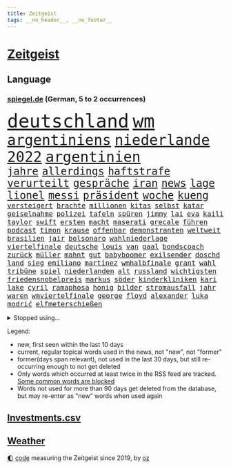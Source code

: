 ```yaml
---
title: Zeitgeist
tags: __no_header__, __no_footer__
---
```


# [Zeitgeist](https://oliz.io/zeitgeist/)

## Language

<h3><a href="https://www.spiegel.de" target="_blank">spiegel.de</a> (German, 5 to 2 occurrences)</h3>
<p style="font-family:monospace">
<span style="font-size:32pt"><a href="news_links.html#deutschland" class="current">deutschland</a></span>
<span style="font-size:32pt"><a href="news_links.html#wm" class="current">wm</a></span>
<br>
<span style="font-size:25pt"><a href="news_links.html#argentiniens" class="current">argentiniens</a></span>
<span style="font-size:25pt"><a href="news_links.html#niederlande" class="current">niederlande</a></span>
<span style="font-size:25pt"><a href="news_links.html#2022" class="current">2022</a></span>
<span style="font-size:25pt"><a href="news_links.html#argentinien" class="current">argentinien</a></span>
<br>
<span style="font-size:18pt"><a href="news_links.html#jahre" class="current">jahre</a></span>
<span style="font-size:18pt"><a href="news_links.html#allerdings" class="current">allerdings</a></span>
<span style="font-size:18pt"><a href="news_links.html#haftstrafe" class="current">haftstrafe</a></span>
<span style="font-size:18pt"><a href="news_links.html#verurteilt" class="current">verurteilt</a></span>
<span style="font-size:18pt"><a href="news_links.html#gespräche" class="current">gespräche</a></span>
<span style="font-size:18pt"><a href="news_links.html#iran" class="current">iran</a></span>
<span style="font-size:18pt"><a href="news_links.html#news" class="current">news</a></span>
<span style="font-size:18pt"><a href="news_links.html#lage" class="current">lage</a></span>
<span style="font-size:18pt"><a href="news_links.html#lionel" class="current">lionel</a></span>
<span style="font-size:18pt"><a href="news_links.html#messi" class="current">messi</a></span>
<span style="font-size:18pt"><a href="news_links.html#präsident" class="current">präsident</a></span>
<span style="font-size:18pt"><a href="news_links.html#woche" class="current">woche</a></span>
<span style="font-size:18pt"><a href="news_links.html#kueng" class="new">kueng</a></span>
<br>
<span style="font-size:12pt"><a href="news_links.html#versteigert" class="current">versteigert</a></span>
<span style="font-size:12pt"><a href="news_links.html#brachte" class="current">brachte</a></span>
<span style="font-size:12pt"><a href="news_links.html#millionen" class="current">millionen</a></span>
<span style="font-size:12pt"><a href="news_links.html#kitas" class="current">kitas</a></span>
<span style="font-size:12pt"><a href="news_links.html#selbst" class="current">selbst</a></span>
<span style="font-size:12pt"><a href="news_links.html#katar" class="current">katar</a></span>
<span style="font-size:12pt"><a href="news_links.html#geiselnahme" class="current">geiselnahme</a></span>
<span style="font-size:12pt"><a href="news_links.html#polizei" class="current">polizei</a></span>
<span style="font-size:12pt"><a href="news_links.html#tafeln" class="current">tafeln</a></span>
<span style="font-size:12pt"><a href="news_links.html#spüren" class="current">spüren</a></span>
<span style="font-size:12pt"><a href="news_links.html#jimmy" class="current">jimmy</a></span>
<span style="font-size:12pt"><a href="news_links.html#lai" class="new">lai</a></span>
<span style="font-size:12pt"><a href="news_links.html#eva" class="new">eva</a></span>
<span style="font-size:12pt"><a href="news_links.html#kaili" class="new">kaili</a></span>
<span style="font-size:12pt"><a href="news_links.html#taylor" class="current">taylor</a></span>
<span style="font-size:12pt"><a href="news_links.html#swift" class="current">swift</a></span>
<span style="font-size:12pt"><a href="news_links.html#ersten" class="current">ersten</a></span>
<span style="font-size:12pt"><a href="news_links.html#macht" class="current">macht</a></span>
<span style="font-size:12pt"><a href="news_links.html#maserati" class="new">maserati</a></span>
<span style="font-size:12pt"><a href="news_links.html#grecale" class="new">grecale</a></span>
<span style="font-size:12pt"><a href="news_links.html#führen" class="current">führen</a></span>
<span style="font-size:12pt"><a href="news_links.html#podcast" class="current">podcast</a></span>
<span style="font-size:12pt"><a href="news_links.html#timon" class="new">timon</a></span>
<span style="font-size:12pt"><a href="news_links.html#krause" class="current">krause</a></span>
<span style="font-size:12pt"><a href="news_links.html#offenbar" class="current">offenbar</a></span>
<span style="font-size:12pt"><a href="news_links.html#demonstranten" class="current">demonstranten</a></span>
<span style="font-size:12pt"><a href="news_links.html#weltweit" class="current">weltweit</a></span>
<span style="font-size:12pt"><a href="news_links.html#brasilien" class="current">brasilien</a></span>
<span style="font-size:12pt"><a href="news_links.html#jair" class="current">jair</a></span>
<span style="font-size:12pt"><a href="news_links.html#bolsonaro" class="current">bolsonaro</a></span>
<span style="font-size:12pt"><a href="news_links.html#wahlniederlage" class="current">wahlniederlage</a></span>
<span style="font-size:12pt"><a href="news_links.html#viertelfinale" class="current">viertelfinale</a></span>
<span style="font-size:12pt"><a href="news_links.html#deutsche" class="current">deutsche</a></span>
<span style="font-size:12pt"><a href="news_links.html#louis" class="current">louis</a></span>
<span style="font-size:12pt"><a href="news_links.html#van" class="current">van</a></span>
<span style="font-size:12pt"><a href="news_links.html#gaal" class="current">gaal</a></span>
<span style="font-size:12pt"><a href="news_links.html#bondscoach" class="new">bondscoach</a></span>
<span style="font-size:12pt"><a href="news_links.html#zurück" class="current">zurück</a></span>
<span style="font-size:12pt"><a href="news_links.html#müller" class="current">müller</a></span>
<span style="font-size:12pt"><a href="news_links.html#mahnt" class="current">mahnt</a></span>
<span style="font-size:12pt"><a href="news_links.html#gut" class="current">gut</a></span>
<span style="font-size:12pt"><a href="news_links.html#babyboomer" class="current">babyboomer</a></span>
<span style="font-size:12pt"><a href="news_links.html#exilsender" class="new">exilsender</a></span>
<span style="font-size:12pt"><a href="news_links.html#doschd" class="new">doschd</a></span>
<span style="font-size:12pt"><a href="news_links.html#land" class="current">land</a></span>
<span style="font-size:12pt"><a href="news_links.html#sieg" class="current">sieg</a></span>
<span style="font-size:12pt"><a href="news_links.html#emiliano" class="new">emiliano</a></span>
<span style="font-size:12pt"><a href="news_links.html#martínez" class="current">martínez</a></span>
<span style="font-size:12pt"><a href="news_links.html#wmhalbfinale" class="current">wmhalbfinale</a></span>
<span style="font-size:12pt"><a href="news_links.html#grant" class="current">grant</a></span>
<span style="font-size:12pt"><a href="news_links.html#wahl" class="current">wahl</a></span>
<span style="font-size:12pt"><a href="news_links.html#tribüne" class="current">tribüne</a></span>
<span style="font-size:12pt"><a href="news_links.html#spiel" class="current">spiel</a></span>
<span style="font-size:12pt"><a href="news_links.html#niederlanden" class="current">niederlanden</a></span>
<span style="font-size:12pt"><a href="news_links.html#alt" class="current">alt</a></span>
<span style="font-size:12pt"><a href="news_links.html#russland" class="current">russland</a></span>
<span style="font-size:12pt"><a href="news_links.html#wichtigsten" class="current">wichtigsten</a></span>
<span style="font-size:12pt"><a href="news_links.html#friedensnobelpreis" class="current">friedensnobelpreis</a></span>
<span style="font-size:12pt"><a href="news_links.html#markus" class="current">markus</a></span>
<span style="font-size:12pt"><a href="news_links.html#söder" class="current">söder</a></span>
<span style="font-size:12pt"><a href="news_links.html#kinderkliniken" class="current">kinderkliniken</a></span>
<span style="font-size:12pt"><a href="news_links.html#kari" class="current">kari</a></span>
<span style="font-size:12pt"><a href="news_links.html#lake" class="current">lake</a></span>
<span style="font-size:12pt"><a href="news_links.html#cyril" class="new">cyril</a></span>
<span style="font-size:12pt"><a href="news_links.html#ramaphosa" class="current">ramaphosa</a></span>
<span style="font-size:12pt"><a href="news_links.html#honig" class="new">honig</a></span>
<span style="font-size:12pt"><a href="news_links.html#bilder" class="current">bilder</a></span>
<span style="font-size:12pt"><a href="news_links.html#stromausfall" class="current">stromausfall</a></span>
<span style="font-size:12pt"><a href="news_links.html#jahr" class="current">jahr</a></span>
<span style="font-size:12pt"><a href="news_links.html#waren" class="current">waren</a></span>
<span style="font-size:12pt"><a href="news_links.html#wmviertelfinale" class="new">wmviertelfinale</a></span>
<span style="font-size:12pt"><a href="news_links.html#george" class="current">george</a></span>
<span style="font-size:12pt"><a href="news_links.html#floyd" class="current">floyd</a></span>
<span style="font-size:12pt"><a href="news_links.html#alexander" class="current">alexander</a></span>
<span style="font-size:12pt"><a href="news_links.html#luka" class="current">luka</a></span>
<span style="font-size:12pt"><a href="news_links.html#modrić" class="new">modrić</a></span>
<span style="font-size:12pt"><a href="news_links.html#elfmeterschießen" class="current">elfmeterschießen</a></span>
</p>
<details>
<summary>Stopped using...</summary>
<p class="former" style="font-size:12pt">
regel(780) schwarzen(780) ausgezeichnet(779) beschäftigt(779) vergewaltigt(779) beschwerde(778) ermordet(778) geholfen(778) generalsekretär(778) gewann(778) 100000(777) bayer(777) leverkusen(777) magdeburg(777) rief(777) drama(776) meinung(776) schreiben(776) angeordnet(775) befindet(775) lisa(775) saß(775) smartphone(775) unrecht(775) 2017(774) gesundheitlichen(774) positiv(774) st(774) verhaftet(774) verkauf(774) versorgt(774) vorliegt(774) who(774) you(774) champions(773) christoph(773) coronainfektion(773) engagement(773) facebook(773) froh(773) inter(773) mailand(773) mittelmeer(773) rassistische(773) strengere(773) 2015(772) asche(772) bmw(772) bruder(772) carsten(772) getan(772) material(772) oberbürgermeister(772) parteichef(772) regierungschefs(772) stellten(772) vergangene(772) verluste(772) warnte(772) bsc(771) dachte(771) einstieg(771) gebaut(771) gestrichen(771) jüngeren(771) lust(771) musiker(771) regen(771) spanischen(771) strand(771) suspendiert(771) veranstaltung(771) verurteilte(771) aufstieg(770) berichterstattung(770) coronaausbruch(770) konzerne(770) litauen(770) nürnberg(770) organisationen(770) schlechten(770) signal(770) stich(770) tweet(770) umsatz(770) vereinten(770) weitet(770) abstand(769) anschläge(769) berühmt(769) experte(769) geschehen(769) jedem(769) keller(769) quarantäne(769) springt(769) standen(769) beweisen(768) coronabeschränkungen(768) endspiel(768) nutzte(768) senkt(768) tausenden(768) wirtschaftsministerium(768) endete(767) milde(767) trainieren(767) unterwegs(767) ausschuss(766) crash(766) digitalen(766) lastwagen(766) militärs(766) schriftstellerin(766) sendet(766) triumph(766) tötet(766) vorsprung(766) ausflug(765) außer(765) größer(765) menschenleben(765) möglichen(765) ausreichend(764) gerechnet(764) hubertus(764) wütend(764) 45(763) 600(763) aufgegeben(763) autoindustrie(763) durchsuchungen(763) mode(763) sichergestellt(763) tatverdächtigen(763) zwischenzeitlich(763) jedenfalls(762) missbraucht(762) stieg(762) frust(761) frachter(760) mehrfach(760) regiert(760) wirtschaftlichen(760) arabische(759) trafen(759) dar(757) gesamten(757) haaland(757) aktie(756) mieten(756) gemeinsames(755) konkrete(755) mecklenburgvorpommern(755) provokation(755) marsch(754) le(753) loswerden(753) motor(753) schrecken(753) eigenem(752) erderwärmung(752) vorgelegt(751) wusste(751) bestmarke(750) sichert(749) detail(748) offenbart(748) erwachsene(747) beschlagnahmt(746) erschießt(746) legende(746) gesichert(745) bangen(744) abhängig(743) angehörige(743) vorwürfen(742) katharina(736) schmerz(735) konzert(726) tuchel(726) veränderungen(726) eingeräumt(722) marine(711) cdu/csu(710) tolle(710) rückte(709) gelangen(707) ärmelkanal(701) rekorde(695) glasgow(670) höheres(670) räumte(665) karriereende(654) chile(636) elfjährigen(614) investor(602) belgische(600) abgestürzt(599) blut(595) joseph(590) reichtum(565) holz(558) besonderes(555) 25jährige(550) genossen(548) benzinpreise(529) zusammenarbeiten(528) court(526) supreme(526) bürgern(523) seither(522) stehe(519) sammelt(518) unseres(512) urteilte(512) drohenden(510) schrumpft(508) astronomen(503) 9(496) warnungen(495) vierjährige(494) verurteilung(492) dominieren(485) ermordung(485) karrierecoach(483) landsleute(480) las(480) vegas(480) erfolglos(474) erscheint(473) rätselhafte(466) höchstwert(465) unterdrückung(465) exil(459) aufträge(456) erling(454) inneren(451) liebsten(449) anhängern(448) bedürftige(447) award(445) börsen(445) bombe(443) world(442) eindeutig(441) angestellten(438) getöteten(437) integration(433) pauli(433) dringen(430) gefiel(430) minderheiten(430) vorteil(427) wertet(425) tiger(423) großbank(420) militärmanöver(419) 15000(417) südkoreas(416) inhaftierte(415) wesen(414) vorsitz(410) berufen(408) hitzewellen(408) amtskollegen(407) siebten(406) spiegelrecherchen(403) arbeitslosen(398) volksverhetzung(397) studenten(396) betrunken(395) messenger(394) osteuropa(393) verläuft(393) verbraucherpreise(392) ampelparteien(389) ungewöhnliche(389) lädt(387) aaron(386) bremens(385) überrollt(385) fotografin(380) fahndet(379) trip(365) dutzenden(360) bundesfinanzminister(358) khan(357) explodieren(353) piloten(353) sportliche(348) beschossen(347) arbeitsminister(343) oligarchen(342) ezb(340) überlebten(340) staatsbürger(339) senden(334) oscars(333) ersatz(329) getreten(328) weltbekannt(327) propaganda(326) jeweils(325) heikel(324) landsmann(322) weiten(320) verkünden(318) vorm(315) krebs(313) meere(313) wild(312) lebenshaltungskosten(311) überwachung(311) geplatzt(309) wettkampf(309) teppich(302) kasachstan(301) sony(301) lagern(299) algerien(296) provozierte(296) klingen(295) bestürzt(294) fremd(293) filmemacher(292) frankfurts(291) konsumenten(291) massenmord(289) gastbeitrag(288) hinweg(287) iga(286) świątek(286) homosexualität(285) rüstungskonzern(285) fehlverhalten(283) marc(283) schlacht(282) hausdurchsuchung(276) gründlich(274) außergewöhnlich(272) begleiten(271) parlamentswahl(271) rené(271) antisemitismusvorwürfe(270) inakzeptabel(270) barack(269) spdchef(269) abbau(267) ahnung(267) tui(266) zugenommen(265) umzusetzen(264) ausstattung(263) unmittelbar(261) bevorstehende(259) brandenburger(259) inakzeptable(259) lücken(259) bulli(258) verspätet(258) schmerzen(254) messerangriff(252) freizeitpark(250) russisch(249) anpassung(248) starkregen(248) zugriff(248) charkiw(246) hauptdarsteller(246) jochen(246) kurse(246) künstlerin(246) eigentor(245) flüchten(245) zugegeben(245) absichtlich(243) entlastungspaket(243) tenniskarriere(243) prominenter(242) institutionen(241) irina(240) dilemma(239) einrichtung(239) oligarch(239) villen(239) unfällen(238) begrenzt(235) ergab(233) coronalockdowns(231) sizilien(230) wall(229) kalt(227) minimal(224) diagnostiziert(223) durchsuchen(222) neuerdings(222) rivalen(222) antisemitische(220) lukas(220) vortag(219) schwarzes(218) ernste(216) geheimdienstinformationen(216) öpnv(216) entsprechend(214) abtreibungsrecht(213) privathaushalte(212) zugänglich(211) schlechtem(210) franken(209) iaea(205) traditionen(205) moskwa(204) aufeinander(202) note(200) bundeskanzlers(199) exregierungschef(199) gekürzt(199) regieren(199) pogba(197) verbliebene(197) ausfuhren(195) errichten(195) absteiger(194) appellieren(194) hindernisse(194) verdrängen(194) eingesperrt(192) ancelotti(191) carlo(191) zusehends(191) basketball(188) mobbing(188) steuerhinterziehung(188) spottet(187) birgt(186) homosexuelle(183) außergewöhnlichen(182) gegenoffensive(182) klimakatastrophe(182) potenzial(181) tankstelle(181) hauptrolle(179) ibiza(179) brennen(177) brennende(177) reporterin(177) chinesischer(176) klimaschädlichen(176) pennsylvania(175) fahndung(174) geradezu(174) straßenverkehr(174) republikanischer(173) umwelthilfe(173) verbrennungsmotor(173) leipzigs(171) tiefer(171) vollgas(170) 37jährige(168) ausgesucht(168) irgendwo(168) exfreund(167) angestrebten(166) befeuert(166) feldmann(166) saisonbeginn(166) gegnerin(165) jährlichen(165) 180(163) furore(163) hundertjährige(161) madrids(161) gamechanger(160) maschine(160) miss(160) missbrauchsvorwürfe(160) mitgeteilt(160) valley(159) frisur(158) profi(158) darja(157) geschrumpft(157) notaufnahme(157) tagsüber(157) überflutungen(157) fahrgäste(156) jährliche(156) massenpanik(156) kommunistischen(155) panama(155) fehlstart(154) verkündung(154) großartige(153) obendrein(153) pitt(153) sara(153) gouverneurin(152) schrumpfen(152) angepasst(151) statthalter(151) dänemarks(150) verunglückten(150) ekel(149) feldjäger(149) kostenlose(148) momenten(148) midlifekolumne(147) usmodel(147) wanderer(147) gesichtern(146) instrument(146) matthew(146) blatt(145) diplomatisches(144) sparsame(144) dramatische(143) fragwürdig(143) fühlten(143) heide(143) schreibtisch(143) stille(143) total(143) anstehende(142) einbringen(142) spdchefin(142) würdigen(142) 1974(141) heißer(141) pochen(141) strategien(141) abschwung(140) plakat(140) regionale(140) untätigkeit(140) vorantreiben(140) ankam(139) expertenrat(139) begegnen(138) festgefahren(138) oldenburg(138) übergewinne(138) berüchtigte(137) grimm(136) indigenen(136) schwächelt(136) veronika(136) wuchs(136) atomkraftwerken(135) 30jähriger(134) forschen(134) teuersten(134) dorfes(133) kontroversen(133) uneins(133) vulkanausbruch(133) albtraum(132) errichtet(132) autokrat(131) grundstein(131) urlauber(131) brillen(130) drogendealer(130) asteroiden(129) festkleben(129) reaktoren(129) warnten(129) zugezogen(129) nachbarstaaten(128) ernannte(127) agierte(126) sparmaßnahmen(126) aberkannt(125) gruppenphase(125) juristisches(125) kostspielig(125) churchill(124) erwartete(124) mächtigste(124) on(124) stadtwerke(124) lohnerhöhungen(123) 17jähriger(122) erdatmosphäre(122) gefangener(122) joint(122) unterkünfte(122) verwarnt(122) klausmichael(121) anfechten(120) kohlekraftwerk(120) vordergrund(119) kurzfristige(118) gesichter(117) plane(117) heimischen(116) heizkosten(116) unterbricht(116) abitur(115) hakenkreuze(115) katastrophen(114) atmen(113) entschlossen(113) jahn(113) vincent(113) gerufen(112) stichelt(112) zweitgrößte(112) gesprächsbereit(111) stationiert(110) garcia(109) neukölln(109) unterkunft(109) back(108) cdugeneralsekretär(108) geschmolzen(108) schlechteste(108) delegation(107) koma(107) brennstoff(106) britischem(106) hinterfragen(106) kilowattstunde(106) pyrenäen(106) bildband(105) gegenseite(105) umweltaktivisten(105) vizekanzler(105) gaskunden(104) laden(104) militärhilfen(104) sperren(104) umgehend(104) berechnungen(103) glätten(103) uswahlen(102) kindergeld(100) beseitigt(99) europameisterschaft(99) präsidentenberater(99) tipp(99) 29jähriger(98) extremisten(98) reggae(98) saniert(98) treffern(98) elefanten(97) erwachsen(97) durchschnittlich(96) abzufedern(95) fremde(95) menschheit(95) nationalsozialisten(95) rundfunk(95) toiletten(95) alfons(94) falten(94) frühjahr(94) meiler(94) steuererklärung(94) vernichtend(94) bros(93) gehackt(93) harmlos(93) kooperiert(92) schuhbeck(92) tv+(92) usspitzenpolitikerin(92) amazons(91) atommeiler(91) buchstäblich(91) getreidefrachter(91) hits(91) nix(91) omar(91) 05(90) 1300(90) footballstar(90) geschäftspraktiken(90) herzustellen(90) patrouillieren(90) rundfunks(90) späte(90) willie(90) derzeitigen(89) atomkraftwerk(88) gewaschen(88) heilung(88) inflationsgeplagten(88) kernphysiker(88) kreuzfeuer(88) schreckt(88) sternen(88) unzählige(88) ausgezählt(87) ausliefern(87) erbkrankheit(87) klettert(87) sortiert(87) wildes(87) abgekupfert(86) aufsicht(86) jüngst(86) paxlovid(86) tabellenführung(86) tagesordnung(86) ersteigert(85) fotoapp(85) k(85) sendeanstalten(85) torwartfehler(85) verkehrsverbund(85) vierjähriges(85) 4500(84) einzigartig(84) herausforderer(84) migrantenboot(84) rechtspopulistischen(84) russlandukrainenews(84) steuerunterlagen(84) verdonnert(84) verfallen(84) antónio(83) buhrow(83) geborene(83) krisenmodus(83) link(83) paradies(83) rowling(83) beauftragte(82) biografie(82) kreative(82) teuerste(82) verifizieren(82) extremismus(81) lawrence(81) schiffsverkehrs(81) traumatische(81) verstöße(81) radfahrerin(80) rihanna(80) rihannas(80) skigebiete(80) sympathien(80) bevorzugen(79) biologischen(79) durchgang(79) lula(79) mannschaften(79) symbolen(79) veraltete(79) boni(78) brasilienwahl(78) deckelung(78) pilz(78) schließung(78) strategen(78) tagelang(78) wüstefeld(78) 2003(77) ansteckend(77) evamaria(77) gesteigert(77) philips(77) tefal(77) traurigen(77) verschwörungstheoretiker(77) antisemitisch(76) bauhaus(76) betonte(76) brigitte(76) führungsrolle(76) gaspreisdeckel(76) kollektive(76) schärfe(76) verschaffte(76) veruntreut(76) yoga(76) abnehmer(75) benko(75) energiepolitik(75) preisbremse(75) talente(75) verifizierung(75) täuschte(74) berühmtem(73) geburtenrate(73) rätseln(73) tonne(73) brooklyn(72) flusses(72) flüchtlingsunterkunft(72) god(72) klinger(72) marschflugkörper(72) nets(72) remo(72) schoigu(72) wunde(72) durchhalten(71) indianapolis(71) krankenkasse(71) scheidung(71) wintershall(71) kertschbrücke(70) maximal(70) mitspracherecht(70) unterzahl(70) vormachen(70) überflügelt(70) austragung(69) nbastar(69) nobelpreisträger(69) plädoyer(69) trolle(69) abgase(68) ausmacht(68) ehre(68) eingesetzte(68) lobbyverband(68) speichert(68) zurückgerufen(68) ausgenutzt(67) conference(67) dates(67) dončić(67) einkassiert(67) glaubwürdig(67) greta(67) leslie(67) tonga(67) gruselig(66) heikler(66) jk(66) schutt(66) bulgarien(65) erfolgen(65) sensible(65) wechseljahre(65) badenwürttembergischen(64) gegeneinander(64) gesetzten(64) kanzelt(64) ndr(64) schottische(64) teilnehmern(64) fußballnationalspieler(63) geweint(63) klimaschutzsofortprogramm(63) modernes(63) national(63) nio(63) offerte(63) schief(63) seilwinde(63) simuliert(63) treibhausgasen(63) öllecks(63) caroline(62) entbindung(62) ernüchternd(62) jansen(62) kollegin(62) praktisch(62) werkstatt(62) 1400(61) rausgeworfen(61) diskutierten(60) neunjähriger(60) touren(60) fehlgeburten(59) gefehlt(59) massagen(59) nbaprofi(59) panikattacke(59) winkeln(59) beifahrerin(58) elfjähriges(58) ey(58) hassan(58) meeresboden(58) mintzlaff(58) pflichten(58) schnürt(58) spitzer(58) 650000(57) beihilfe(57) bkafahnder(57) potter(57) silicon(57) sträubt(57) wirtschaftsweisen(57) 1971(56) angesehen(56) anschuldigung(56) dauerkrise(56) mittelstand(56) rettungsschirm(56) schutzmacht(56) sprangen(56) ansbach(55) eidgenössische(54) exklub(54) hessischen(54) kleinste(54) schreibkraft(54) usgeschichte(54) verdeutlicht(54) 217(53) buhlen(53) fpöchef(53) geldpolitik(53) hall(53) memoiren(53) philippinische(53) rams(53) spiegelreport(53) symbolfigur(53) wählt(53) wärmste(53) 1922(52) beifahrer(52) bestrafung(52) brennholz(52) dokumentieren(52) ersparnisse(52) geklaut(52) sauber(52) touchdowns(52) antrieb(51) autokraten(51) erschöpft(51) inhaber(51) verglichen(51) abwahl(50) erpresst(50) legendär(50) verstaatlichung(50) vielmehr(50) wahlergebnis(50) watch(50) doris(49) eingestrichen(49) flatrate(49) hühnchen(49) monaco(49) moukoko(49) postet(49) schröderköpf(49) steven(49) youssoufa(49) álvarez(49) alischer(48) arroganz(48) bully(48) frühling(48) gerard(48) herbig(48) inspiriert(48) nebel(48) piqué(48) staatsoberhäupter(48) usmanow(48) wdrintendant(48) amini(47) future(47) handball(47) hütte(47) langes(47) mahsa(47) massiver(47) sozialdemokratische(47) 787(46) boots(46) bundespartei(46) kriegsdienst(46) krisenstimmung(46) nbasuperstar(46) putinvertrauten(46) anschluss(45) asteroid(45) eckte(45) großunternehmen(45) grundschulkinder(45) holzofen(45) silva(45) elektronische(44) instanz(44) standard(44) venture(44) datenanalyse(43) distanzierte(43) gaslieferstopps(43) häuschen(43) lebenszufriedenheit(43) thesen(43) wohlbefinden(43) continental(42) flugzeugabsturz(42) jewgeni(42) kanzlerbesuch(42) prigoschin(42) sofia(42) t72panzer(42) abrupt(41) eröffnete(41) gesungen(41) kostenpunkt(41) pen(41) people(41) guttenberg(40) karltheodor(40) sanierung(40) spitzname(40) wale(40) wmchancen(40) zenit(40) überfahren(40) dramatisches(39) eitelkeit(39) expeditionen(39) landstriche(39) podolski(39) raketentests(39) schaute(39) energetische(38) erkrankter(38) geschick(38) heizperiode(38) klamotten(38) volksabstimmung(38) weltbank(38) bulgarischen(37) hadid(37) kampagnen(37) nova(37) schlichtes(37) verhelfen(37) werbekunden(37) haushalten(36) nike(36) rallye(36) rascher(36) thunberg(36) wahlsieg(36) übergewicht(36) überheblichkeit(36) auszeichnung(35) gaspreises(35) orf(35) regierungsmitglied(35) 30führung(34) bergen(34) kaiserin(34) massenweise(34) gigi(33) goncourt(33) nachkommen(33) rimini(33) ungeborenes(33) alarmstimmung(32) bahngleisen(32) baseball(32) bolsonaros(32) gegenstände(32) homerun(32) provokationen(32) rasmussen(32) byd(31) liest(31) mauer(31) pilze(31) reizthemen(31) spannende(31) vorziehen(31) zugewinne(31) abgeriegelt(30) mordverdacht(30) a1(29) autohersteller(29) baustellen(29) björn(29) fangen(29) gewählte(29) höcke(29) photoshop(29) saubere(29) toskana(29) captain(28) desinformation(28) erarbeitet(28) kopfschmerzen(28) künstlicher(28) li(28) programme(28) puerto(28) rico(28) rücklagen(28) abgeraten(27) camp(27) dream(27) rotgrün(27) semester(27) spiegelredaktion(27) sprühen(27) titanic(27) ubs(27) horten(26) memes(26) sauer(26) series(26) wohngebäude(26) bdi(25) bedingt(25) kimmel(25) optionen(25) siebzigerjahre(25) vergibt(25) autozulieferer(24) britin(24) bundesforschungsministerin(24) energiepreisbremse(24) mitteilung(24) mund(24) startschuss(24) vergessene(24) basiert(23) hunt(23) intensivmediziner(23) jeremy(23) karagiannidis(23) mediengruppe(23) midtermwahlen(23) sauerland(23) tropensturm(23) zitierte(23) abschlussbericht(22) entdecker(22) inspektionen(22) mine(22) andresen(21) co₂preis(21) klopps(21) pool(21) rasmus(21) schlüpft(21) wahlerfolg(21) wochenbeginn(21) augenzeugen(20) geleakt(20) lsd(20) lügt(20) spitzenspiel(20) zentraler(20) egoismus(19) erschütternde(19) jamaikaner(19) reinhard(19) sitze(19) werning(19) zwielichtige(19) alarmbereitschaft(18) befreiungsschlag(18) cheftrainer(18) coronaverlauf(18) familienalltag(18) gigantischer(18) novum(18) anspielung(17) gags(17) mitarbeitern(17) sprengkraft(17) südukrainische(17) fusion(16) regierungsgegner(16) staatsoper(16) sticker(16) streitbar(16) sünden(16) verachtet(16) verunstaltet(16) alive(15) baukosten(15) beäugt(15) cannabislegalisierung(15) greenwashing(15) hochwertiges(15) human(15) interessanten(15) missbrauchsopfer(15) möglichkeit(15) rights(15) stünden(15) tvbox(15) cosco(14) falschparken(14) hochzeiten(14) personalien(14) chiphersteller(13) doug(13) elmos(13) henning(13) mastriano(13) mitarbeiterinnen(13) braverman(12) diversität(12) initiativen(12) menschenrechtsorganisation(12) sirenen(12) suella(12) zwischenruf(12) befürchtungen(11) danken(11) ordnete(11) redbullchef(11) schmutzigen(11) warnstreiks(11)
</p>
</details>
<p>Legend:
<ul>
<li><span class="new">new</span>, first seen within the last 10 days</li>
<li><span class="current">current</span>, regular topical words used in the news, not "new", not "former"</li>
<li><span class="former">former(days span relevant)</span>, not used in the last 30 days, but still re-occurring enough to not get deleted</li>
<li>Only words which occurred at least twice in the RSS feed are tracked. <a href="language/filters.py">Some common words are blocked</a></li>
<li>Words not used for more than 90 days get deleted from the database, but may re-enter as "new" words when used again</li>
</ul>
</p>

## [Investments](investments.html)[.csv](investments.csv)

## [Weather](weather.html)

<footer>
<a href="javascript:toggleTheme()" class="nav">🌓</a>
<a href="https://github.com/ooz/zeitgeist">code</a> measuring the Zeitgeist since 2019, by <a href="https://oliz.io">oz</a>
</footer>

